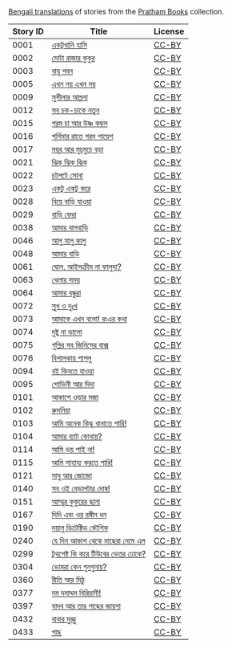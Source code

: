[Bengali translations](https://storyweaver.org.in/search?search%5Bquery%5D=&search%5Blanguages%5D%5B%5D=Bengali) of stories from the [Pratham Books](http://prathambooks.org/) collection.

Story ID | Title | License
-------- | ----- | -------
0001 | [একটুখানি হাসি](https://storyweaver.org.in/stories/6-ektukhani-hashi) | [CC-BY](https://creativecommons.org/licenses/by/4.0/)
0002 | [মোটা রাজার কুকুর](https://storyweaver.org.in/stories/13-mota-rajaar-kukur) | [CC-BY](https://creativecommons.org/licenses/by/4.0/)
0003 | [বায়ু পবন](https://storyweaver.org.in/stories/433-bayu-paban) | [CC-BY](https://creativecommons.org/licenses/by/4.0/)
0005 | [এখন নয় এখন নয়](https://storyweaver.org.in/stories/441-ekhon-noye-ekhon-noye) | [CC-BY](https://creativecommons.org/licenses/by/4.0/)
0009 | [সুশীলার আল্পনা](https://storyweaver.org.in/stories/445-shushilar-alpona) | [CC-BY](https://creativecommons.org/licenses/by/4.0/)
0012 | [সব চক-চাকে নতুন](https://storyweaver.org.in/stories/75-shob-chak-chake-natun) | [CC-BY](https://creativecommons.org/licenses/by/4.0/)
0015 | [গরম চা আর উষ্ণ কম্বল](https://storyweaver.org.in/stories/226-garam-cha-aar-ushno-kombol) | [CC-BY](https://creativecommons.org/licenses/by/4.0/)
0016 | [পূর্নিমার রাতে গরম পায়েশ](https://storyweaver.org.in/stories/495-purnimar-raate-goram-payesh) | [CC-BY](https://creativecommons.org/licenses/by/4.0/)
0017 | [ময়ূর আর মুচমুচে বড়া](https://storyweaver.org.in/stories/605-mayur-aar-muchmuche-boda) | [CC-BY](https://creativecommons.org/licenses/by/4.0/)
0021 | [ঝিক্ ঝিক্ ঝিক্](https://storyweaver.org.in/stories/349-jhik-jhik-jhik) | [CC-BY](https://creativecommons.org/licenses/by/4.0/)
0022 | [চটপটে সোনা](https://storyweaver.org.in/stories/300-chotpotey-shona) | [CC-BY](https://creativecommons.org/licenses/by/4.0/)
0023 | [একটু একটু করে](https://storyweaver.org.in/stories/242-ektu-ektu-korey) | [CC-BY](https://creativecommons.org/licenses/by/4.0/)
0028 | [বিয়ে বাড়ি যাওয়া](https://storyweaver.org.in/stories/537-biye-badi-jawa) | [CC-BY](https://creativecommons.org/licenses/by/4.0/)
0029 | [বাড়ি ফেরা](https://storyweaver.org.in/stories/541-baadi-phera) | [CC-BY](https://creativecommons.org/licenses/by/4.0/)
0038 | [আমার বালবাড়ি](https://storyweaver.org.in/stories/616-aamaar-balbadi) | [CC-BY](https://creativecommons.org/licenses/by/4.0/)
0046 | [আলু মালু কালু](https://storyweaver.org.in/stories/281-aaloo-maaloo-kaaloo) | [CC-BY](https://creativecommons.org/licenses/by/4.0/)
0048 | [আমার বাড়ি](https://storyweaver.org.in/stories/323-aamaar-baadi) | [CC-BY](https://creativecommons.org/licenses/by/4.0/)
0061 | [ঘোল, আইসক্রীম না ফালুদা?](https://storyweaver.org.in/stories/498-ghol-icecream-na-faluda) | [CC-BY](https://creativecommons.org/licenses/by/4.0/)
0063 | [খেলার সময়](https://storyweaver.org.in/stories/340-khelar-shomoy) | [CC-BY](https://creativecommons.org/licenses/by/4.0/)
0064 | [আমার বন্ধুরা](https://storyweaver.org.in/stories/344-aamar-bondhura) | [CC-BY](https://creativecommons.org/licenses/by/4.0/)
0072 | [সুুখ ও দুঃখ](https://storyweaver.org.in/stories/458-shukh-o-dukho) | [CC-BY](https://creativecommons.org/licenses/by/4.0/)
0073 | [আমাকে এখন বলো! রংএর কথা](https://storyweaver.org.in/stories/468-ronger-kotha) | [CC-BY](https://creativecommons.org/licenses/by/4.0/)
0074 | [দুষ্টু না ভালো](https://storyweaver.org.in/stories/474-dushtu-naa-bhaalo) | [CC-BY](https://creativecommons.org/licenses/by/4.0/)
0075 | [গুল্লির সব জিনিসের বাক্স](https://storyweaver.org.in/stories/492-gullir-shob-jinisher-baxo) | [CC-BY](https://creativecommons.org/licenses/by/4.0/)
0076 | [বিশালকায় পাপলু](https://storyweaver.org.in/stories/657-bishaalkaay-paplu) | [CC-BY](https://creativecommons.org/licenses/by/4.0/)
0094 | [বই কিনতে যাওয়া](https://storyweaver.org.in/stories/763-boi-kintey-jawa) | [CC-BY](https://creativecommons.org/licenses/by/4.0/)
0095 | [শোভিনী আর দিদা](https://storyweaver.org.in/stories/772-shobhini-aar-dida) | [CC-BY](https://creativecommons.org/licenses/by/4.0/)
0101 | [আকাশে ওড়ার মজা](https://storyweaver.org.in/stories/843-aakaashe-odaar-moja) | [CC-BY](https://creativecommons.org/licenses/by/4.0/)
0102 | [রুমনিয়া](https://storyweaver.org.in/stories/851-rumniya) | [CC-BY](https://creativecommons.org/licenses/by/4.0/)
0103 | [আমি অনেক কিছু বানাতে পারি!](https://storyweaver.org.in/stories/865-aami-onek-kichhu-banate-pari) | [CC-BY](https://creativecommons.org/licenses/by/4.0/)
0104 | [আমার ব্যাট কোথায়?](https://storyweaver.org.in/stories/871-aamaar-bat-kothaye) | [CC-BY](https://creativecommons.org/licenses/by/4.0/)
0114 | [আমি ভয় পাই না!](https://storyweaver.org.in/stories/965-aami-bhoy-pai-na) | [CC-BY](https://creativecommons.org/licenses/by/4.0/)
0115 | [আমি সাহায্য করতে পারি!](https://storyweaver.org.in/stories/974-aami-shahajya-korte-pari) | [CC-BY](https://creativecommons.org/licenses/by/4.0/)
0121 | [সাবু আর জোজো](https://storyweaver.org.in/stories/1023-saboo-aar-jojo) | [CC-BY](https://creativecommons.org/licenses/by/4.0/)
0140 | [সব ওই বেড়ালটার দোষ!](https://storyweaver.org.in/stories/2005-sob-oi-beral-tar-dosh) | [CC-BY](https://creativecommons.org/licenses/by/4.0/)
0151 | [আম্মুর কুকুরের ছানা](https://storyweaver.org.in/stories/1863-ammur-kukurer-chhana) | [CC-BY](https://creativecommons.org/licenses/by/4.0/)
0167 | [দিদি এবং ওর রঙ্গীন ধন](https://storyweaver.org.in/stories/1986-didi-ebong-or-rongin-dhan) | [CC-BY](https://creativecommons.org/licenses/by/4.0/)
0190 | [দয়ালু ডিটেক্টিভ কৌশিক](https://storyweaver.org.in/stories/2625-koushik-the-kind-detective) | [CC-BY](https://creativecommons.org/licenses/by/4.0/)
0240 | [যে দিন আকাশ থেকে মাছেরা নেমে এল](https://storyweaver.org.in/stories/2855-je-din-akash-theke-machera-neme-elo) | [CC-BY](https://creativecommons.org/licenses/by/4.0/)
0299 | [টুথপেষ্ট কি করে টিউবের ভেতর ঢোকে?](https://storyweaver.org.in/stories/3688-toothpaste-ki-kore-tuber-bhetor-dhoke) | [CC-BY](https://creativecommons.org/licenses/by/4.0/)
0304 | [ভোমরা কেন গুনগুনায়?](https://storyweaver.org.in/stories/4093-bhomra-keno-gungunaye) | [CC-BY](https://creativecommons.org/licenses/by/4.0/)
0360 | [রীতি আর মিঠু](https://storyweaver.org.in/stories/5035-reeti-aar-mithu) | [CC-BY](https://creativecommons.org/licenses/by/4.0/)
0377 | [দম দমাদ্দম বিরিয়ানী!](https://storyweaver.org.in/stories/4986-dum-dumadum-biryani) | [CC-BY](https://creativecommons.org/licenses/by/4.0/)
0397 | [যাদব আর তার গাছের জায়গা](https://storyweaver.org.in/stories/5097-jadob-aar-taar-gaachher-jaayga) | [CC-BY](https://creativecommons.org/licenses/by/4.0/)
0432 | [বাবার মুচ্ছু](https://storyweaver.org.in/stories/248-babar-muchchu) | [CC-BY](https://creativecommons.org/licenses/by/4.0/)
0433 | [গাছ](https://storyweaver.org.in/stories/451-gach) | [CC-BY](https://creativecommons.org/licenses/by/4.0/)
